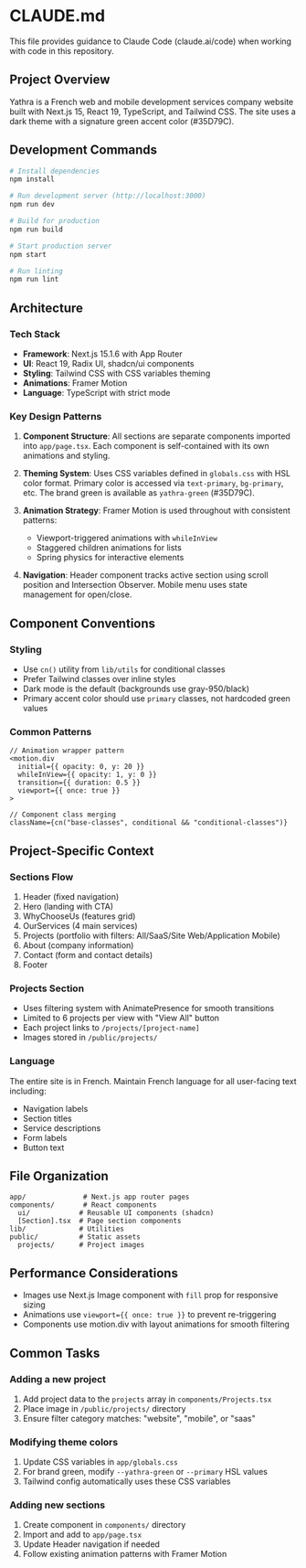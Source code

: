# CLAUDE.md

This file provides guidance to Claude Code (claude.ai/code) when working with code in this repository.

## Project Overview

Yathra is a French web and mobile development services company website built with Next.js 15, React 19, TypeScript, and Tailwind CSS. The site uses a dark theme with a signature green accent color (#35D79C).

## Development Commands

```bash
# Install dependencies
npm install

# Run development server (http://localhost:3000)
npm run dev

# Build for production
npm run build

# Start production server
npm start

# Run linting
npm run lint
```

## Architecture

### Tech Stack
- **Framework**: Next.js 15.1.6 with App Router
- **UI**: React 19, Radix UI, shadcn/ui components
- **Styling**: Tailwind CSS with CSS variables theming
- **Animations**: Framer Motion
- **Language**: TypeScript with strict mode

### Key Design Patterns

1. **Component Structure**: All sections are separate components imported into `app/page.tsx`. Each component is self-contained with its own animations and styling.

2. **Theming System**: Uses CSS variables defined in `globals.css` with HSL color format. Primary color is accessed via `text-primary`, `bg-primary`, etc. The brand green is available as `yathra-green` (#35D79C).

3. **Animation Strategy**: Framer Motion is used throughout with consistent patterns:
   - Viewport-triggered animations with `whileInView`
   - Staggered children animations for lists
   - Spring physics for interactive elements

4. **Navigation**: Header component tracks active section using scroll position and Intersection Observer. Mobile menu uses state management for open/close.

## Component Conventions

### Styling
- Use `cn()` utility from `lib/utils` for conditional classes
- Prefer Tailwind classes over inline styles
- Dark mode is the default (backgrounds use gray-950/black)
- Primary accent color should use `primary` classes, not hardcoded green values

### Common Patterns
```tsx
// Animation wrapper pattern
<motion.div
  initial={{ opacity: 0, y: 20 }}
  whileInView={{ opacity: 1, y: 0 }}
  transition={{ duration: 0.5 }}
  viewport={{ once: true }}
>

// Component class merging
className={cn("base-classes", conditional && "conditional-classes")}
```

## Project-Specific Context

### Sections Flow
1. Header (fixed navigation)
2. Hero (landing with CTA)
3. WhyChooseUs (features grid)
4. OurServices (4 main services)
5. Projects (portfolio with filters: All/SaaS/Site Web/Application Mobile)
6. About (company information)
7. Contact (form and contact details)
8. Footer

### Projects Section
- Uses filtering system with AnimatePresence for smooth transitions
- Limited to 6 projects per view with "View All" button
- Each project links to `/projects/[project-name]`
- Images stored in `/public/projects/`

### Language
The entire site is in French. Maintain French language for all user-facing text including:
- Navigation labels
- Section titles
- Service descriptions
- Form labels
- Button text

## File Organization

```
app/              # Next.js app router pages
components/       # React components
  ui/            # Reusable UI components (shadcn)
  [Section].tsx  # Page section components
lib/             # Utilities
public/          # Static assets
  projects/      # Project images
```

## Performance Considerations

- Images use Next.js Image component with `fill` prop for responsive sizing
- Animations use `viewport={{ once: true }}` to prevent re-triggering
- Components use motion.div with layout animations for smooth filtering

## Common Tasks

### Adding a new project
1. Add project data to the `projects` array in `components/Projects.tsx`
2. Place image in `/public/projects/` directory
3. Ensure filter category matches: "website", "mobile", or "saas"

### Modifying theme colors
1. Update CSS variables in `app/globals.css`
2. For brand green, modify `--yathra-green` or `--primary` HSL values
3. Tailwind config automatically uses these CSS variables

### Adding new sections
1. Create component in `components/` directory
2. Import and add to `app/page.tsx`
3. Update Header navigation if needed
4. Follow existing animation patterns with Framer Motion